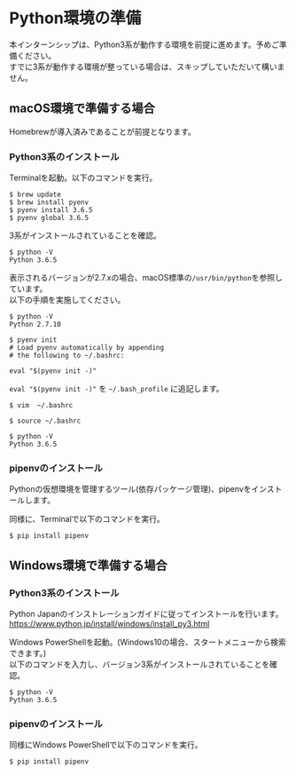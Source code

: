 # Python環境の準備
本インターンシップは、Python3系が動作する環境を前提に進めます。予めご準備ください。  
すでに3系が動作する環境が整っている場合は、スキップしていただいて構いません。

## macOS環境で準備する場合

Homebrewが導入済みであることが前提となります。

### Python3系のインストール

Terminalを起動。以下のコマンドを実行。

```
$ brew update
$ brew install pyenv
$ pyenv install 3.6.5
$ pyenv global 3.6.5
```

3系がインストールされていることを確認。

```
$ python -V
Python 3.6.5
```

表示されるバージョンが2.7.xの場合、macOS標準の`/usr/bin/python`を参照しています。  
以下の手順を実施してください。

```
$ python -V
Python 2.7.10

$ pyenv init
# Load pyenv automatically by appending
# the following to ~/.bashrc:

eval "$(pyenv init -)"
```

`eval "$(pyenv init -)"` を `~/.bash_profile` に追記します。

```
$ vim  ~/.bashrc 

$ source ~/.bashrc

$ python -V      
Python 3.6.5
```

### pipenvのインストール

Pythonの仮想環境を管理するツール(依存パッケージ管理)、pipenvをインストールします。

同様に、Terminalで以下のコマンドを実行。

```
$ pip install pipenv
```
<!-- 
##### ※Tips:

- Python2系がインストールされた場合、pipのデフォルトが2系となり、上記コマンドがエラーになることがあります。
  - この場合、pipの代わりにpip3で上記コマンドを実行すると3系を利用することとなります。
  - (pip3がインストールされていない場合は[こちら](https://docs.python.org/ja/3/installing/index.html#pip-not-installed)の手順を参考してください)
- どうしてもできなければ、homebrewでインストールしても構いません。

```
brew install pipenv
```
 -->

## Windows環境で準備する場合

### Python3系のインストール

Python Japanのインストレーションガイドに従ってインストールを行います。  
https://www.python.jp/install/windows/install_py3.html

Windows PowerShellを起動。(Windows10の場合、スタートメニューから検索できます。)  
以下のコマンドを入力し、バージョン3系がインストールされていることを確認。

```
$ python -V
Python 3.6.5
```

### pipenvのインストール

同様にWindows PowerShellで以下のコマンドを実行。

```
$ pip install pipenv
```
